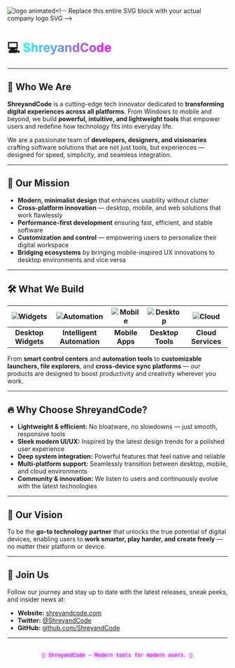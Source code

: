 ![logo animated]([https://github.com/user-attachments/assets/d1d943b7-1684-49ae-a8e8-d1a06c4ed74d](https://github.com/ShreyandCode/.github/blob/svg/profile/logo%20animated.svg))<!-- Replace this entire SVG block with your actual company logo SVG -->



# 💻 <span style="background: linear-gradient(90deg, #00ffff, #ff00ff); -webkit-background-clip: text; color: transparent;">ShreyandCode</span>

---

## 🚀 Who We Are

**ShreyandCode** is a cutting-edge tech innovator dedicated to **transforming digital experiences across all platforms**. From Windows to mobile and beyond, we build **powerful, intuitive, and lightweight tools** that empower users and redefine how technology fits into everyday life.

We are a passionate team of **developers, designers, and visionaries** crafting software solutions that are not just tools, but experiences — designed for speed, simplicity, and seamless integration.

---

## 🎯 Our Mission

- **Modern, minimalist design** that enhances usability without clutter  
- **Cross-platform innovation** — desktop, mobile, and web solutions that work flawlessly  
- **Performance-first development** ensuring fast, efficient, and stable software  
- **Customization and control** — empowering users to personalize their digital workspace  
- **Bridging ecosystems** by bringing mobile-inspired UX innovations to desktop environments and vice versa

---

## 🛠 What We Build

| ![Widgets](https://img.icons8.com/ios-filled/24/000000/widgets.png) | ![Automation](https://img.icons8.com/ios-filled/24/000000/automation.png) | ![Mobile](https://img.icons8.com/ios-filled/24/000000/smartphone.png) | ![Desktop](https://img.icons8.com/ios-filled/24/000000/desktop.png) | ![Cloud](https://img.icons8.com/ios-filled/24/000000/cloud.png) |
|:---:|:---:|:---:|:---:|:---:|
| **Desktop Widgets** | **Intelligent Automation** | **Mobile Apps** | **Desktop Tools** | **Cloud Services** |

From **smart control centers** and **automation tools** to **customizable launchers, file explorers**, and **cross-device sync platforms** — our products are designed to boost productivity and creativity wherever you work.

---

## 🔥 Why Choose ShreyandCode?

- **Lightweight & efficient:** No bloatware, no slowdowns — just smooth, responsive tools  
- **Sleek modern UI/UX:** Inspired by the latest design trends for a polished user experience  
- **Deep system integration:** Powerful features that feel native and reliable  
- **Multi-platform support:** Seamlessly transition between desktop, mobile, and cloud environments  
- **Community & innovation:** We listen to users and continuously evolve with the latest technologies  

---

## 🌟 Our Vision

To be the **go-to technology partner** that unlocks the true potential of digital devices, enabling users to **work smarter, play harder, and create freely** — no matter their platform or device.

---

## 📣 Join Us

Follow our journey and stay up to date with the latest releases, sneak peeks, and insider news at:

- **Website:** [shreyandcode.com](https://shreyandcode.com)  
- **Twitter:** [@ShreyandCode](https://twitter.com/ShreyandCode)  
- **GitHub:** [github.com/ShreyandCode](https://github.com/ShreyandCode)  

---

<div align="center" style="margin-top: 2rem;">
  <small style="font-family: 'Orbitron', monospace; color: #ff00ff; text-shadow: 0 0 5px #ff00ff, 0 0 10px #00ffff;">
    🚀 ShreyandCode — Modern tools for modern users. 🚀
  </small>
</div>
